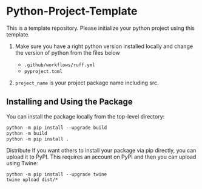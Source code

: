 # Python-Project-Template

This is a template repository. Please initialize your python project using this template.

1. Make sure you have a right python version installed locally and change the version of python from the files below
   - `.github/workflows/ruff.yml`
   - `pyproject.toml`

2. `project_name` is your project package name including src.

## Installing and Using the Package

You can install the package locally from the top-level directory:
```python
python -m pip install --upgrade build
python -m build
python -m pip install .
```
Distribute
If you want others to install your package via pip directly, you can upload it to PyPI. This requires an account on PyPI and then you can upload using Twine:
```
python -m pip install --upgrade twine
twine upload dist/*
```

